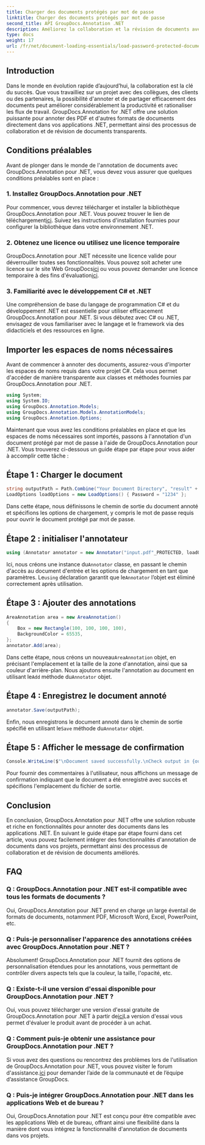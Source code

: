 ```yaml
---
title: Charger des documents protégés par mot de passe
linktitle: Charger des documents protégés par mot de passe
second_title: API GroupDocs.Annotation .NET
description: Améliorez la collaboration et la révision de documents avec GroupDocs.Annotation pour .NET. Annotez des PDF et plus facilement dans vos applications .NET.
type: docs
weight: 17
url: /fr/net/document-loading-essentials/load-password-protected-documents/
---
```

## Introduction
Dans le monde en évolution rapide d’aujourd’hui, la collaboration est la clé du succès. Que vous travailliez sur un projet avec des collègues, des clients ou des partenaires, la possibilité d'annoter et de partager efficacement des documents peut améliorer considérablement la productivité et rationaliser les flux de travail. GroupDocs.Annotation for .NET offre une solution puissante pour annoter des PDF et d'autres formats de documents directement dans vos applications .NET, permettant ainsi des processus de collaboration et de révision de documents transparents.
## Conditions préalables
Avant de plonger dans le monde de l'annotation de documents avec GroupDocs.Annotation pour .NET, vous devez vous assurer que quelques conditions préalables sont en place :
### 1. Installez GroupDocs.Annotation pour .NET
 Pour commencer, vous devrez télécharger et installer la bibliothèque GroupDocs.Annotation pour .NET. Vous pouvez trouver le lien de téléchargement[ici](https://releases.groupdocs.com/annotation/net/). Suivez les instructions d'installation fournies pour configurer la bibliothèque dans votre environnement .NET.
### 2. Obtenez une licence ou utilisez une licence temporaire
 GroupDocs.Annotation pour .NET nécessite une licence valide pour déverrouiller toutes ses fonctionnalités. Vous pouvez soit acheter une licence sur le site Web GroupDocs[ici](https://purchase.groupdocs.com/buy) ou vous pouvez demander une licence temporaire à des fins d'évaluation[ici](https://purchase.groupdocs.com/temporary-license/).
### 3. Familiarité avec le développement C# et .NET
Une compréhension de base du langage de programmation C# et du développement .NET est essentielle pour utiliser efficacement GroupDocs.Annotation pour .NET. Si vous débutez avec C# ou .NET, envisagez de vous familiariser avec le langage et le framework via des didacticiels et des ressources en ligne.

## Importer les espaces de noms nécessaires
Avant de commencer à annoter des documents, assurez-vous d'importer les espaces de noms requis dans votre projet C#. Cela vous permet d'accéder de manière transparente aux classes et méthodes fournies par GroupDocs.Annotation pour .NET.
```csharp
using System;
using System.IO;
using GroupDocs.Annotation.Models;
using GroupDocs.Annotation.Models.AnnotationModels;
using GroupDocs.Annotation.Options;
```

Maintenant que vous avez les conditions préalables en place et que les espaces de noms nécessaires sont importés, passons à l'annotation d'un document protégé par mot de passe à l'aide de GroupDocs.Annotation pour .NET. Vous trouverez ci-dessous un guide étape par étape pour vous aider à accomplir cette tâche :
## Étape 1 : Charger le document
```csharp
string outputPath = Path.Combine("Your Document Directory", "result" + Path.GetExtension("input.pdf"));
LoadOptions loadOptions = new LoadOptions() { Password = "1234" };
```
Dans cette étape, nous définissons le chemin de sortie du document annoté et spécifions les options de chargement, y compris le mot de passe requis pour ouvrir le document protégé par mot de passe.
## Étape 2 : initialiser l'annotateur
```csharp
using (Annotator annotator = new Annotator("input.pdf"_PROTECTED, loadOptions))
```
 Ici, nous créons une instance du`Annotator` classe, en passant le chemin d'accès au document d'entrée et les options de chargement en tant que paramètres. Le`using` déclaration garantit que le`Annotator` l’objet est éliminé correctement après utilisation.
## Étape 3 : Ajouter des annotations
```csharp
AreaAnnotation area = new AreaAnnotation()
{
    Box = new Rectangle(100, 100, 100, 100),
    BackgroundColor = 65535,
};
annotator.Add(area);
```
 Dans cette étape, nous créons un nouveau`AreaAnnotation` objet, en précisant l'emplacement et la taille de la zone d'annotation, ainsi que sa couleur d'arrière-plan. Nous ajoutons ensuite l'annotation au document en utilisant le`Add` méthode du`Annotator` objet.
## Étape 4 : Enregistrez le document annoté
```csharp
annotator.Save(outputPath);
```
 Enfin, nous enregistrons le document annoté dans le chemin de sortie spécifié en utilisant le`Save` méthode du`Annotator` objet.
## Étape 5 : Afficher le message de confirmation
```csharp
Console.WriteLine($"\nDocument saved successfully.\nCheck output in {outputPath}.");
```
Pour fournir des commentaires à l'utilisateur, nous affichons un message de confirmation indiquant que le document a été enregistré avec succès et spécifions l'emplacement du fichier de sortie.

## Conclusion
En conclusion, GroupDocs.Annotation pour .NET offre une solution robuste et riche en fonctionnalités pour annoter des documents dans les applications .NET. En suivant le guide étape par étape fourni dans cet article, vous pouvez facilement intégrer des fonctionnalités d'annotation de documents dans vos projets, permettant ainsi des processus de collaboration et de révision de documents améliorés.
## FAQ
### Q : GroupDocs.Annotation pour .NET est-il compatible avec tous les formats de documents ?
Oui, GroupDocs.Annotation pour .NET prend en charge un large éventail de formats de documents, notamment PDF, Microsoft Word, Excel, PowerPoint, etc.
### Q : Puis-je personnaliser l'apparence des annotations créées avec GroupDocs.Annotation pour .NET ?
Absolument! GroupDocs.Annotation pour .NET fournit des options de personnalisation étendues pour les annotations, vous permettant de contrôler divers aspects tels que la couleur, la taille, l'opacité, etc.
### Q : Existe-t-il une version d'essai disponible pour GroupDocs.Annotation pour .NET ?
 Oui, vous pouvez télécharger une version d'essai gratuite de GroupDocs.Annotation pour .NET à partir de[ici](https://releases.groupdocs.com/)La version d'essai vous permet d'évaluer le produit avant de procéder à un achat.
### Q : Comment puis-je obtenir une assistance pour GroupDocs.Annotation pour .NET ?
 Si vous avez des questions ou rencontrez des problèmes lors de l'utilisation de GroupDocs.Annotation pour .NET, vous pouvez visiter le forum d'assistance.[ici](https://forum.groupdocs.com/c/annotation/10) pour demander l’aide de la communauté et de l’équipe d’assistance GroupDocs.
### Q : Puis-je intégrer GroupDocs.Annotation pour .NET dans les applications Web et de bureau ?
Oui, GroupDocs.Annotation pour .NET est conçu pour être compatible avec les applications Web et de bureau, offrant ainsi une flexibilité dans la manière dont vous intégrez la fonctionnalité d'annotation de documents dans vos projets.